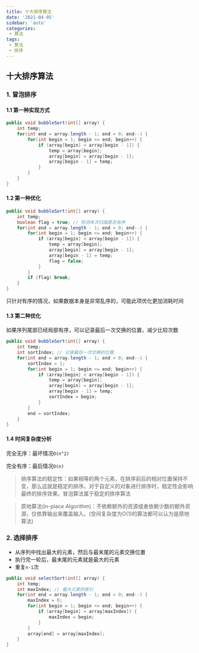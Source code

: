 ```yaml
---
title: 十大排序算法
date: '2021-04-05'
sidebar: 'auto'
categories:
 - 算法
tags:
 - 算法
 - 排序
---
```


## 十大排序算法

### 1. 冒泡排序

#### 1.1 第一种实现方式

```java
public void bubbleSort(int[] array) {
    int temp;
    for(int end = array.length - 1; end > 0; end--) {
        for(int begin = 1; begin <= end; begin++) {
            if (array[begin] < array[begin - 1]) {
                temp = array[begin];
                array[begin] = array[begin - 1];
                array[begin - 1] = temp;
            }
        }
    }
}
```

#### 1.2 第一种优化

```java
public void bubbleSort(int[] array) {
    int temp;
    boolean flag = true; // 检测本次扫描是否有序
    for(int end = array.length - 1; end > 0; end--) {
        for(int begin = 1; begin <= end; begin++) {
            if (array[begin] < array[begin - 1]) {
                temp = array[begin];
                array[begin] = array[begin - 1];
                array[begin - 1] = temp;
                flag = false;
        	}
        }
        if (flag) break;
    }
}
```

只针对有序的情况，如果数据本身是非常乱序的，可能此项优化更加消耗时间

#### 1.3 第二种优化

如果序列尾部已经局部有序，可以记录最后一次交换的位置，减少比较次数

```java
public void bubbleSort(int[] array) {
    int temp;
    int sortIndex; // 记录最后一次交换的位置
    for(int end = array.length - 1; end > 0; end--) {
        sortIndex = 1;
        for(int begin = 1; begin <= end; begin++) {
            if (array[begin] < array[begin - 1]) {
                temp = array[begin];
                array[begin] = array[begin - 1];
                array[begin - 1] = temp;
                sortIndex = begin;
            }
        }
    	end = sortIndex;
    }
}
```

#### 1.4 时间复杂度分析

完全无序：最坏情况`O(n^2)`

完全有序：最后情况`O(n)`

> 排序算法的稳定性：如果相等的两个元素，在排序前后的相对位置保持不变，那么这就是稳定的排序。对于自定义的对象进行排序时，稳定性会影响最终的排序效果。冒泡算法属于稳定的排序算法

> 原地算法(in-place Algorithm)：不依赖额外的资源或者依赖少数的额外资源，仅依靠输出来覆盖输入。(空间复杂度为O(1)的算法都可以认为是原地算法)

### 2. 选择排序

- 从序列中找出最大的元素，然后与最末尾的元素交换位置
- 执行完一轮后，最末尾的元素就是最大的元素
- 重复`n-1`次

```java
public void selectSort(int[] array) {
    int temp;
    int maxIndex; // 最大元素的索引
    for(int end = array.length - 1; end > 0; end--) {
    	maxIndex = 0;
        for(int begin = 1; begin <= end; begin++) {
            if (array[begin] > array[maxIndex]) {
                maxIndex = begin;
            }
        }
    	array[end] = array[maxIndex];
    }
}
```
